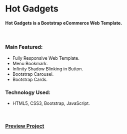 # Hot Gadgets
#### Hot Gadgets is a Bootstrap eCommerce Web Template.

<br />

### Main Featured:
* Fully Responsive Web Template.
* Menu Bookmark.
* Infinity Shadow Blinking in Button.
* Bootstrap Carousel.
* Bootstrap Cards.

### Technology Used:
* HTML5, CSS3, Bootstrap, JavaScript.

<br />

### [Preview Project](https://wasek23.github.io/hot-gadgets/)